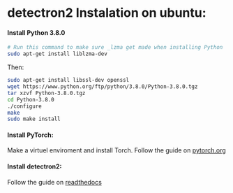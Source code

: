 # detectron2 Instalation on ubuntu:

#### Install Python 3.8.0
```bash
# Run this command to make sure _lzma get made when installing Python
sudo apt-get install liblzma-dev
```

Then:
```bash
sudo apt-get install libssl-dev openssl
wget https://www.python.org/ftp/python/3.8.0/Python-3.8.0.tgz
tar xzvf Python-3.8.0.tgz
cd Python-3.8.0
./configure
make
sudo make install
```

#### Install PyTorch:
Make a virtuel enviroment and install Torch.
Follow the guide on [pytorch.org](https://pytorch.org/)

#### Install detectron2:
Follow the guide on [readthedocs](https://detectron2.readthedocs.io/en/latest/tutorials/install.html)

